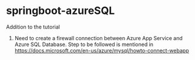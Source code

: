 # springboot-azureSQL

Addition to the tutorial

1) Need to create a firewall connection between Azure App Service and Azure SQL Database.
Step to be followed is mentioned in
https://docs.microsoft.com/en-us/azure/mysql/howto-connect-webapp